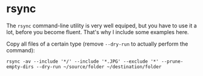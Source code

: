 rsync
=====

The `rsync` command-line utility is very well equiped, but you have to use it a lot, before you become fluent.
That's why I include some examples here.

Copy all files of a certain type (remove `--dry-run` to actually perform the command):

    rsync -av --include '*/' --include '*.JPG' --exclude '*' --prune-empty-dirs --dry-run ~/source/folder ~/destination/folder
